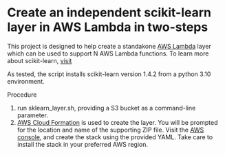 # Create an independent scikit-learn layer in AWS Lambda in two-steps

This project is designed to help create a standakone [AWS Lambda](https://aws.amazon.com/pm/lambda/) layer which can be used to support N AWS Lambda functions.
To learn more about scikit-learn, [visit](https://scikit-learn.org/stable/)

As tested, the script installs scikit-learn version 1.4.2 from a python 3.10 environment.

Procedure

1. run sklearn_layer.sh, providing a S3 bucket as a command-line parameter.
2. [AWS Cloud Formation](https://aws.amazon.com/cloudformation/) is used to create the layer.  You will be prompted for the location and name of the supporting ZIP file.  Visit the [AWS console](https://us-west-2.console.aws.amazon.com/cloudformation/home?region=us-west-2#/stacks/create), and create the stack using the provided YAML. Take care to install the stack in your preferred AWS region.

